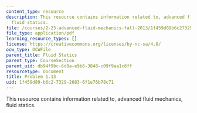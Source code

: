 ```yaml
---
content_type: resource
description: This resource contains information related to, advanced fluid mechanics,
  fluid statics.
file: /courses/2-25-advanced-fluid-mechanics-fall-2013/1f459d89b6c2732920836f1e76b78c71_MIT2_25F13_Shapi1.13_Probl.pdf
file_type: application/pdf
learning_resource_types: []
license: https://creativecommons.org/licenses/by-nc-sa/4.0/
ocw_type: OCWFile
parent_title: Fluid Statics
parent_type: CourseSection
parent_uid: db94f9bc-6d8a-e9b8-3848-c09f9aa1c6ff
resourcetype: Document
title: Problem 1.13
uid: 1f459d89-b6c2-7329-2083-6f1e76b78c71
---
```

This resource contains information related to, advanced fluid mechanics, fluid statics.